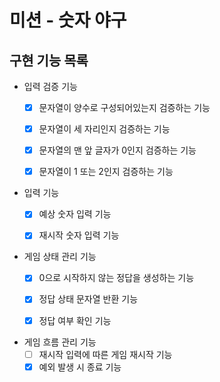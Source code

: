 # 미션 - 숫자 야구

## 구현 기능 목록

- 입력 검증 기능
  - [X] 문자열이 양수로 구성되어있는지 검증하는 기능
  - [X] 문자열이 세 자리인지 검증하는 기능
  - [X] 문자열의 맨 앞 글자가 0인지 검증하는 기능
  - [X] 문자열이 1 또는 2인지 검증하는 기능


- 입력 기능
  - [X] 예상 숫자 입력 기능
  - [X] 재시작 숫자 입력 기능
  

- 게임 상태 관리 기능
  - [X] 0으로 시작하지 않는 정답을 생성하는 기능
  - [X] 정답 상태 문자열 반환 기능
  - [X] 정답 여부 확인 기능


- 게임 흐름 관리 기능
  - [ ] 재시작 입력에 따른 게임 재시작 기능
  - [X] 예외 발생 시 종료 기능
